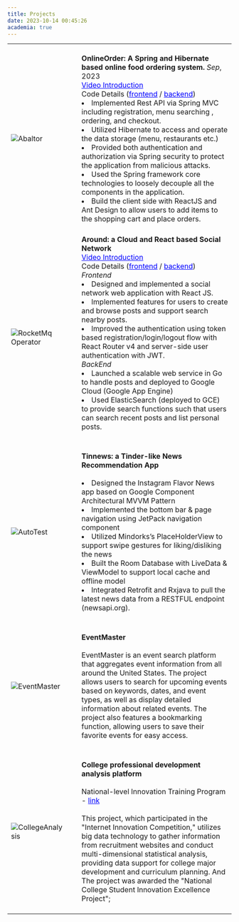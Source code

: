 ```yaml
---
title: Projects
date: 2023-10-14 00:45:26
academia: true
---
```


<style>
    .projects-table {
        width: 100%;
        border-collapse: collapse;
        margin: 0 auto;
    }
    .projects-table td {
        border: 0;

        vertical-align: middle;
    }
    .projects-table img {
        max-width: 200px;
        height: auto;
        margin-right: 20px;
    }
     .projects-table .paper p {
        text-align: left;
        margin: 0;
    }
</style>

<table class="projects-table">
    <tr>
        <td><img src="/img/OnlineOrder.png" alt="Abaltor"></td>
        <td class="paper">
                  <br>
                  <papertitle><b>OnlineOrder: A Spring and Hibernate based online food ordering system.</b></papertitle>
                  <em>Sep</em>, 2023
                  <br>
                  <a href="https://youtu.be/ZPjd3liwSkE" style="color:blue;">Video Introduction</a>
                  <p>Code Details (<a href="https://github.com/zli86605/onlineorder-Frontend" style="color:blue;">frontend</a> / <a href="https://github.com/zli86605/onlineorder-backend" style="color:blue;">backend</a>)</p>
                  <p>
                    <li>Implemented Rest API via Spring MVC including registration, menu searching , ordering, and checkout.</li>
                    <li>Utilized Hibernate to access and operate the data storage (menu, restaurants etc.)</li>
                    <li>Provided both authentication and authorization via Spring security to protect the application from malicious attacks.</li>
                    <li>Used the Spring framework core technologies to loosely decouple all the components in the application.</li>
                    <li>Build the client side with ReactJS and Ant Design to allow users to add items to the shopping cart and place orders.</li>
                  </p>
                  <br>
                </td>
    </tr>
    <tr>
        <td><img src="/img/Around.png" alt="RocketMq Operator"></td>
        <td class="paper">
                  <papertitle><b>Around: a Cloud and React based Social Network</b></papertitle><br>
                  <a href="https://youtu.be/ZPjd3liwSkE" style="color:blue;">Video Introduction</a>
                  <p>Code Details (<a href="https://github.com/zli86605/Around-Frontend" style="color:blue;">frontend</a> / <a href="https://github.com/zli86605/Around-Backend" style="color:blue;">backend</a>)</p>
                  <p></p>
                  <p>
                    <i>Frontend</i>
                    <li>Designed and implemented a social network web application with React JS. </li>
                    <li>Implemented features for users to create and browse posts and support search nearby posts.</li>
                    <li>Improved the authentication using token based registration/login/logout flow with React Router v4 and server-side user authentication with JWT.</li>
                    <i>BackEnd</i>
                    <li>Launched a scalable web service in Go to handle posts and deployed to Google Cloud (Google App Engine)</li>
                    <li>Used ElasticSearch (deployed to GCE) to provide search functions such that users can search recent posts and list personal posts.</li>
                  </p>
                  <br>
                </td>
    </tr>
    <tr>
        <td><img src="/img/autotest.png" alt="AutoTest"></td>
        <td class="paper">
                  <br>
                  <papertitle><b>Tinnews: a Tinder-like News Recommendation App</b></papertitle>
                  <br><br>
                  <p></p>
                  <p>
                    <li>Designed the Instagram Flavor News app based on Google Component Architectural MVVM Pattern</li>
                    <li>Implemented the bottom bar & page navigation using JetPack navigation component</li>
                    <li>Utilized Mindorks’s PlaceHolderView to support swipe gestures for liking/disliking the news</li>
                    <li>Built the Room Database with LiveData & ViewModel to support local cache and offline model</li>
                    <li>Integrated Retrofit and Rxjava to pull the latest news data from a RESTFUL endpoint (newsapi.org).</li>
                  </p>
                  <br>
                </td>
    </tr>
    <tr>
    <td><img src="/img/EventMaster.png" alt="EventMaster"></td>
        <td class="paper">
                  <br>
                  <papertitle><b>EventMaster</b></papertitle>
                  <br><br>
                  <p></p>
                  <p>
                    EventMaster is an event search platform that aggregates event
information from all around the United States. The project allows users to search for
upcoming events based on keywords, dates, and event types, as well as display detailed
information about related events. The project also features a bookmarking function, allowing
users to save their favorite events for easy access.
                  </p>
                  <br>
                </td>
    </tr>
    <tr>
    <td><img src="/img/CollegeAnalysis.png" alt="CollegeAnalysis"></td>
        <td class="paper">
                  <br>
                  <papertitle><b>College professional development analysis platform</b></papertitle>
                  <br><br>
                  <p>National-level Innovation Training Program -
                  <a href="http://bjcxcy.bjtu.edu.cn/Index/ItemDetail?id=3528e362-295d-4052-8f6a-4f0348313d50&_pageIndex=3595&_amp;_pageIndex=152&_eqid=8f8936dd0001b17200000003646f0237" style="color:blue;">link</a></p>
                  <br>
                  <p>
                    This project, which participated in the "Internet Innovation Competition,"
utilizes big data technology to gather information from recruitment websites and conduct
multi-dimensional statistical analysis, providing data support for college major development
and curriculum planning. And The project was awarded the "National College Student Innovation
Excellence Project";
                  </p>
                  <br>
                </td>
    </tr>
</table>
